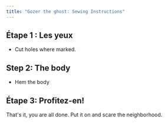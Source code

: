 ```yaml
---
title: "Gozer the ghost: Sewing Instructions"
---
```


## Étape 1 : Les yeux

- Cut holes where marked.

## Step 2: The body

- Hem the body

## Étape 3: Profitez-en!

That's it, you are all done. Put it on and scare the neighborhood.
